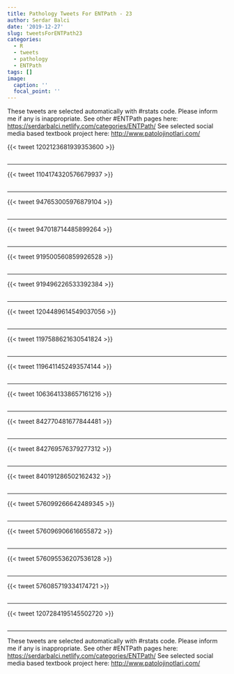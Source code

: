 ```yaml
---
title: Pathology Tweets For ENTPath - 23
author: Serdar Balci
date: '2019-12-27'
slug: tweetsForENTPath23
categories:
  - R
  - tweets
  - pathology
  - ENTPath
tags: []
image:
  caption: ''
  focal_point: ''
---
```



These tweets are selected automatically with #rstats code. Please inform me if any is inappropriate.
See other #ENTPath pages here: https://serdarbalci.netlify.com/categories/ENTPath/ 
See selected social media based textbook project here: http://www.patolojinotlari.com/

{{< tweet 1202123681939353600 >}}
<br>
<br>
<hr>
{{< tweet 1104174320576679937 >}}
<br>
<br>
<hr>
{{< tweet 947653005976879104 >}}
<br>
<br>
<hr>
{{< tweet 947018714485899264 >}}
<br>
<br>
<hr>
{{< tweet 919500560859926528 >}}
<br>
<br>
<hr>
{{< tweet 919496226533392384 >}}
<br>
<br>
<hr>
{{< tweet 1204489614549037056 >}}
<br>
<br>
<hr>
{{< tweet 1197588621630541824 >}}
<br>
<br>
<hr>
{{< tweet 1196411452493574144 >}}
<br>
<br>
<hr>
{{< tweet 1063641338657161216 >}}
<br>
<br>
<hr>
{{< tweet 842770481677844481 >}}
<br>
<br>
<hr>
{{< tweet 842769576379277312 >}}
<br>
<br>
<hr>
{{< tweet 840191286502162432 >}}
<br>
<br>
<hr>
{{< tweet 576099266642489345 >}}
<br>
<br>
<hr>
{{< tweet 576096906616655872 >}}
<br>
<br>
<hr>
{{< tweet 576095536207536128 >}}
<br>
<br>
<hr>
{{< tweet 576085719334174721 >}}
<br>
<br>
<hr>
{{< tweet 1207284195145502720 >}}
<br>
<br>
<hr>


These tweets are selected automatically with #rstats code. Please inform me if any is inappropriate.
See other #ENTPath pages here: https://serdarbalci.netlify.com/categories/ENTPath/ 
See selected social media based textbook project here: http://www.patolojinotlari.com/
